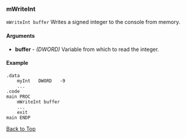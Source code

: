 ### mWriteInt
`mWriteInt buffer`
Writes a signed integer to the console from memory.
#### Arguments
+ **buffer** - _(DWORD)_ Variable from which to read the integer.
#### Example
```
.data
    myInt   DWORD   -9
    ...
.code
main PROC
    mWriteInt buffer
    ...
    exit
main ENDP
```

[Back to Top](../CustomMacros.md)
